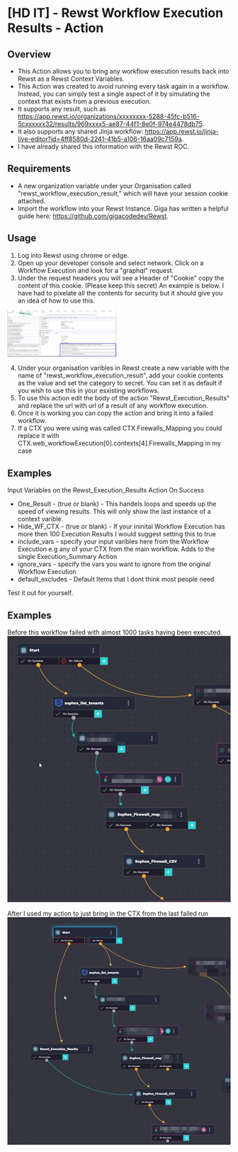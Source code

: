 # [HD IT] - Rewst Workflow Execution Results - Action

## Overview

- This Action allows you to bring any workflow execution results back into Rewst as a Rewst Context Variables.
- This Action was created to avoid running every task again in a workflow. Instead, you can simply test a single aspect of it by simulating the context that exists from a previous execution.
- It supports any result, such as https://app.rewst.io/organizations/xxxxxxxx-5288-45fc-b516-5cxxxxxx32/results/969xxxx5-ae87-44f1-8e0f-974e4478db75.
- It also supports any shared Jinja workflow: https://app.rewst.io/jinja-live-editor?id=4ff8580d-2241-41b5-a106-16aa09c7159a.
- I have already shared this information with the Rewst ROC.

## Requirements

- A new organization variable under your Organisation called "rewst_workflow_execution_result," which will have your session cookie attached.
- Import the workflow into your Rewst Instance. Giga has written a helpful guide here: https://github.com/gigacodedev/Rewst.

## Usage

1. Log into Rewst using chrome or edge.
2. Open up your developer console and select network. Click on a Workflow Execution and look for a "graphql" request.
3. Under the request headers you will see a Header of "Cookie" copy the content of this cookie.  (Please keep this secret)
 An example is below.  I have had to pixelate all the contents for security but it should give you an idea of how to use this.
<img width="246" alt="image" src="https://raw.githubusercontent.com/Mondyro/Rewst/main/Rewst%20Workflow%20Execution%20Results/Retrieved_Cookie.jpg">

4. Under your organisation varibles in Rewst create a new variable with the name of "rewst_workflow_execution_result", add your cookie contents as the value and set the category to secret.  You can set it as default if you wish to use this in your esxisting workflows.
5. To use this action edit the body of the action "Rewst_Execution_Results" and replace the url with url of a result of any workflow execution.
6. Once it is working you can copy the action and bring it into a failed workflow.
7. If a CTX you were using was called CTX.Firewalls_Mapping you could replace it with CTX.web_workflowExecution[0].contexts[4].Firewalls_Mapping in my case


## Examples

Input Variables on the Rewst_Execution_Results Action On Success
- One_Result - (true or blank) - This handels loops and speeds up the speed of viewing results.  This will only show the last instance of a context varible.
- Hide_WF_CTX - (true or blank) -  If your ininital Workflow Execution has more then 100 Execution Results I would suggest setting this to true
- include_vars - specify your input varibles here from the Workflow Execution e.g any of your CTX from the main workflow. Adds to the single Execution_Summary Action
- ignore_vars - specify the vars you want to ignore from the original Workflow Execution
- default_excludes - Default Items that I dont think most people need

Test it out for yourself.

## Examples
Before this workflow failed with almost 1000 tasks having been executed.
<img alt="image" src="https://raw.githubusercontent.com/Mondyro/Rewst/main/Rewst%20Workflow%20Execution%20Results/Example_Before.jpg">

After I used my action to just bring in the CTX from the last failed run
<img alt="image" src="https://raw.githubusercontent.com/Mondyro/Rewst/main/Rewst%20Workflow%20Execution%20Results/Example_With_Action.jpg">


